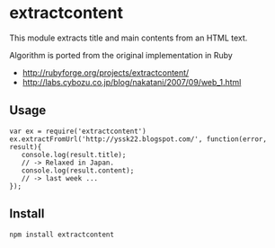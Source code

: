 
# extractcontent

This module extracts title and main contents from an HTML text.

Algorithm is ported from the original implementation in Ruby

* http://rubyforge.org/projects/extractcontent/
* http://labs.cybozu.co.jp/blog/nakatani/2007/09/web_1.html

## Usage

    var ex = require('extractcontent')
    ex.extractFromUrl('http://yssk22.blogspot.com/', function(error, result){ 
       console.log(result.title); 
       // -> Relaxed in Japan.
       console.log(result.content); 
       // -> last week ... 
    });

## Install

    npm install extractcontent
